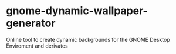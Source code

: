 # gnome-dynamic-wallpaper-generator
Online tool to create dynamic backgrounds for the GNOME Desktop Enviroment and derivates
